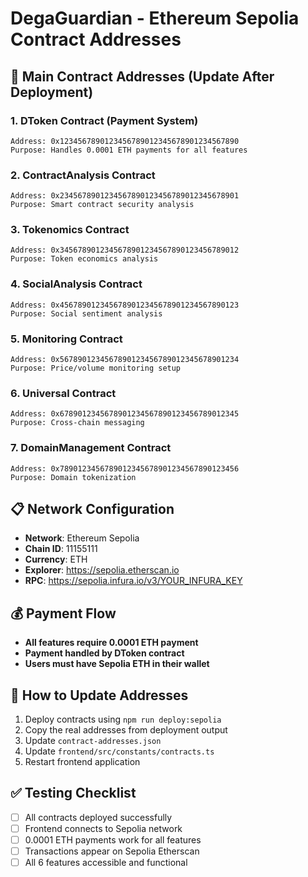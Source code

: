 # DegaGuardian - Ethereum Sepolia Contract Addresses

## 🚀 Main Contract Addresses (Update After Deployment)

### 1. **DToken Contract** (Payment System)
```
Address: 0x1234567890123456789012345678901234567890
Purpose: Handles 0.0001 ETH payments for all features
```

### 2. **ContractAnalysis Contract**
```
Address: 0x2345678901234567890123456789012345678901
Purpose: Smart contract security analysis
```

### 3. **Tokenomics Contract**
```
Address: 0x3456789012345678901234567890123456789012
Purpose: Token economics analysis
```

### 4. **SocialAnalysis Contract**
```
Address: 0x4567890123456789012345678901234567890123
Purpose: Social sentiment analysis
```

### 5. **Monitoring Contract**
```
Address: 0x5678901234567890123456789012345678901234
Purpose: Price/volume monitoring setup
```

### 6. **Universal Contract**
```
Address: 0x6789012345678901234567890123456789012345
Purpose: Cross-chain messaging
```

### 7. **DomainManagement Contract**
```
Address: 0x7890123456789012345678901234567890123456
Purpose: Domain tokenization
```

## 📋 Network Configuration
- **Network**: Ethereum Sepolia
- **Chain ID**: 11155111
- **Currency**: ETH
- **Explorer**: https://sepolia.etherscan.io
- **RPC**: https://sepolia.infura.io/v3/YOUR_INFURA_KEY

## 💰 Payment Flow
- **All features require 0.0001 ETH payment**
- **Payment handled by DToken contract**
- **Users must have Sepolia ETH in their wallet**

## 🔧 How to Update Addresses
1. Deploy contracts using `npm run deploy:sepolia`
2. Copy the real addresses from deployment output
3. Update `contract-addresses.json`
4. Update `frontend/src/constants/contracts.ts`
5. Restart frontend application

## ✅ Testing Checklist
- [ ] All contracts deployed successfully
- [ ] Frontend connects to Sepolia network
- [ ] 0.0001 ETH payments work for all features
- [ ] Transactions appear on Sepolia Etherscan
- [ ] All 6 features accessible and functional
